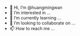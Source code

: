 - 👋 Hi, I’m @huangmingwan
- 👀 I’m interested in ...
- 🌱 I’m currently learning ...
- 💞️ I’m looking to collaborate on ...
- 📫 How to reach me ...

<!---
huangmingwan/huangmingwan is a ✨ special ✨ repository because its `README.md` (this file) appears on your GitHub profile.
You can click the Preview link to take a look at your changes.
--->
